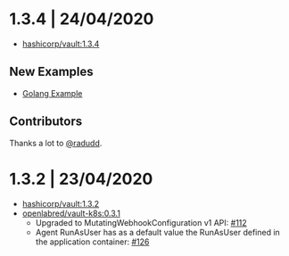 # 1.3.4 | 24/04/2020

* [hashicorp/vault:1.3.4](https://hub.docker.com/layers/vault/library/vault/1.3.4/images/sha256-7fa8c11454f3d921f5326b33bae85d50f58e13698ff01895d36bbbc7fa82659b?context=explore)

## New Examples
* [Golang Example](examples/golang-example/README.md)

## Contributors

Thanks a lot to [@radudd](https://github.com/openlab-red/hashicorp-vault-for-openshift/commits?author=radudd).

# 1.3.2 | 23/04/2020

* [hashicorp/vault:1.3.2](https://hub.docker.com/layers/vault/library/vault/1.3.2/images/sha256-e6ed7d173e84765278879501b31ea7b475047f82a3b12e88aaf5640e8660f650?context=explore)
* [openlabred/vault-k8s:0.3.1](https://hub.docker.com/layers/openlabred/vault-k8s/0.3.1/images/sha256-ecef1945754a7334a4c8591a6bb00c37fca2789366351fea4b41f9167ecd8529?context=repo)
    * Upgraded to MutatingWebhookConfiguration v1 API: [#112](https://github.com/hashicorp/vault-k8s/pull/112)
    * Agent RunAsUser has as a default value the RunAsUser defined in the application container: [#126](https://github.com/hashicorp/vault-k8s/pull/126)
